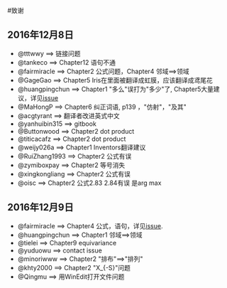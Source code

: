 #致谢


2016年12月8日
------------
 - @tttwwy ==> 链接问题
 - @tankeco ==> Chapter12 语句不通
 - @fairmiracle ==> Chapter2 公式问题，Chapter4 邻域==>领域
 - @GageGao ==> Chapter5 Iris在里面被翻译成虹膜，应该翻译成鸢尾花
 - @huangpingchun ==> Chapter1 "多么"误打为"多少"了, Chapter5大量建议，详见[issue](https://github.com/exacity/deeplearningbook-chinese/issues/10)
 - @MaHongP ==> Chapter6 纠正词语, p139 ，"仿射"，"及其" 
 - @acgtyrant ==> 翻译者改进英式中文
 - @yanhuibin315 ==> gitbook
 - @Buttonwood ==> Chapter2 dot product
 - @titicacafz ==> Chapter2 dot product
 - @weijy026a ==> Chapter1 Inventors翻译建议
 - @RuiZhang1993 ==> Chapter2 公式有误
 - @zymiboxpay ==> Chapter2 等号消失
 - @xingkongliang ==> Chapter2 公式有误
 - @oisc ==>  Chapter2 公式2.83 2.84有误 是arg max


2016年12月9日
------------
 - @fairmiracle ==> Chapter4 公式，语句，详见[issue](https://github.com/exacity/deeplearningbook-chinese/issues/3#issuecomment-265854595).
 - @huangpingchun ==> Chapter1 邻域==>领域
 - @tielei ==> Chapter9 equivariance
 - @yuduowu ==> contact issue
 - @minoriwww ==> Chapter2 "排布"==>"排列"
 - @khty2000 ==> Chapter2 "X_{-S}"问题
 - @Qingmu ==> 用WinEdit打开文件问题
